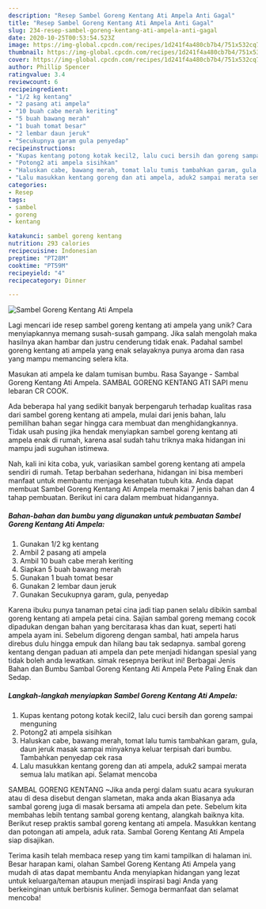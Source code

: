 ```yaml
---
description: "Resep Sambel Goreng Kentang Ati Ampela Anti Gagal"
title: "Resep Sambel Goreng Kentang Ati Ampela Anti Gagal"
slug: 234-resep-sambel-goreng-kentang-ati-ampela-anti-gagal
date: 2020-10-25T00:53:54.523Z
image: https://img-global.cpcdn.com/recipes/1d241f4a480cb7b4/751x532cq70/sambel-goreng-kentang-ati-ampela-foto-resep-utama.jpg
thumbnail: https://img-global.cpcdn.com/recipes/1d241f4a480cb7b4/751x532cq70/sambel-goreng-kentang-ati-ampela-foto-resep-utama.jpg
cover: https://img-global.cpcdn.com/recipes/1d241f4a480cb7b4/751x532cq70/sambel-goreng-kentang-ati-ampela-foto-resep-utama.jpg
author: Phillip Spencer
ratingvalue: 3.4
reviewcount: 6
recipeingredient:
- "1/2 kg kentang"
- "2 pasang ati ampela"
- "10 buah cabe merah keriting"
- "5 buah bawang merah"
- "1 buah tomat besar"
- "2 lembar daun jeruk"
- "Secukupnya garam gula penyedap"
recipeinstructions:
- "Kupas kentang potong kotak kecil2, lalu cuci bersih dan goreng sampai menguning"
- "Potong2 ati ampela sisihkan"
- "Haluskan cabe, bawang merah, tomat lalu tumis tambahkan garam, gula, daun jeruk masak sampai minyaknya keluar terpisah dari bumbu. Tambahkan penyedap cek rasa"
- "Lalu masukkan kentang goreng dan ati ampela, aduk2 sampai merata semua lalu matikan api. Selamat mencoba"
categories:
- Resep
tags:
- sambel
- goreng
- kentang

katakunci: sambel goreng kentang 
nutrition: 293 calories
recipecuisine: Indonesian
preptime: "PT28M"
cooktime: "PT59M"
recipeyield: "4"
recipecategory: Dinner

---
```



![Sambel Goreng Kentang Ati Ampela](https://img-global.cpcdn.com/recipes/1d241f4a480cb7b4/751x532cq70/sambel-goreng-kentang-ati-ampela-foto-resep-utama.jpg)

Lagi mencari ide resep sambel goreng kentang ati ampela yang unik? Cara menyiapkannya memang susah-susah gampang. Jika salah mengolah maka hasilnya akan hambar dan justru cenderung tidak enak. Padahal sambel goreng kentang ati ampela yang enak selayaknya punya aroma dan rasa yang mampu memancing selera kita.

Masukan ati ampela ke dalam tumisan bumbu. Rasa Sayange - Sambal Goreng Kentang Ati Ampela. SAMBAL GORENG KENTANG ATI SAPI menu lebaran CR COOK.

Ada beberapa hal yang sedikit banyak berpengaruh terhadap kualitas rasa dari sambel goreng kentang ati ampela, mulai dari jenis bahan, lalu pemilihan bahan segar hingga cara membuat dan menghidangkannya. Tidak usah pusing jika hendak menyiapkan sambel goreng kentang ati ampela enak di rumah, karena asal sudah tahu triknya maka hidangan ini mampu jadi suguhan istimewa.


Nah, kali ini kita coba, yuk, variasikan sambel goreng kentang ati ampela sendiri di rumah. Tetap berbahan sederhana, hidangan ini bisa memberi manfaat untuk membantu menjaga kesehatan tubuh kita. Anda dapat membuat Sambel Goreng Kentang Ati Ampela memakai 7 jenis bahan dan 4 tahap pembuatan. Berikut ini cara dalam membuat hidangannya.

<!--inarticleads1-->

##### Bahan-bahan dan bumbu yang digunakan untuk pembuatan Sambel Goreng Kentang Ati Ampela:

1. Gunakan 1/2 kg kentang
1. Ambil 2 pasang ati ampela
1. Ambil 10 buah cabe merah keriting
1. Siapkan 5 buah bawang merah
1. Gunakan 1 buah tomat besar
1. Gunakan 2 lembar daun jeruk
1. Gunakan Secukupnya garam, gula, penyedap


Karena ibuku punya tanaman petai cina jadi tiap panen selalu dibikin sambal goreng kentang ati ampela petai cina. Sajian sambal goreng memang cocok dipadukan dengan bahan yang bercitarasa khas dan kuat, seperti hati ampela ayam ini. Sebelum digoreng dengan sambal, hati ampela harus direbus dulu hingga empuk dan hilang bau tak sedapnya. sambal goreng kentang dengan paduan ati ampela dan pete menjadi hidangan spesial yang tidak boleh anda lewatkan. simak resepnya berikut ini! Berbagai Jenis Bahan dan Bumbu Sambal Goreng Kentang Ati Ampela Pete Paling Enak dan Sedap. 

<!--inarticleads2-->

##### Langkah-langkah menyiapkan Sambel Goreng Kentang Ati Ampela:

1. Kupas kentang potong kotak kecil2, lalu cuci bersih dan goreng sampai menguning
1. Potong2 ati ampela sisihkan
1. Haluskan cabe, bawang merah, tomat lalu tumis tambahkan garam, gula, daun jeruk masak sampai minyaknya keluar terpisah dari bumbu. Tambahkan penyedap cek rasa
1. Lalu masukkan kentang goreng dan ati ampela, aduk2 sampai merata semua lalu matikan api. Selamat mencoba


SAMBAL GORENG KENTANG ~Jika anda pergi dalam suatu acara syukuran atau di desa disebut dengan slametan, maka anda akan Biasanya ada sambal goreng juga di masak bersama ati ampela dan pete. Sebelum kita membahas lebih tentang sambal goreng kentang, alangkah baiknya kita. Berikut resep praktis sambal goreng kentang ati ampela. Masukkan kentang dan potongan ati ampela, aduk rata. Sambal Goreng Kentang Ati Ampela siap disajikan. 

Terima kasih telah membaca resep yang tim kami tampilkan di halaman ini. Besar harapan kami, olahan Sambel Goreng Kentang Ati Ampela yang mudah di atas dapat membantu Anda menyiapkan hidangan yang lezat untuk keluarga/teman ataupun menjadi inspirasi bagi Anda yang berkeinginan untuk berbisnis kuliner. Semoga bermanfaat dan selamat mencoba!
